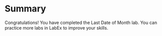 # Summary

Congratulations! You have completed the Last Date of Month lab. You can practice more labs in LabEx to improve your skills.
